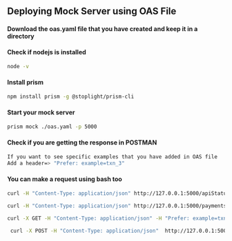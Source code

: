 ## Deploying Mock Server using OAS File

#### Download the oas.yaml file that you have created and keep it in a directory

#### Check if nodejs is installed
```bash
node -v
```

#### Install prism
```bash
npm install prism -g @stoplight/prism-cli
```


#### Start your mock server
```bash
prism mock ./oas.yaml -p 5000
```


#### Check if you are getting the response in POSTMAN
```bash
If you want to see specific examples that you have added in OAS file
Add a header=> "Prefer: example=txn_3"
```

#### You can make a request using bash too
```bash
curl -H "Content-Type: application/json" http://127.0.0.1:5000/apiStatus

curl -H "Content-Type: application/json" http://127.0.0.1:5000/payments/beatae

curl -X GET -H "Content-Type: application/json" -H "Prefer: example=txn_2" http://127.0.0.1:5000/payments/txn_2

 curl -X POST -H "Content-Type: application/json"  http://127.0.0.1:5000/payments  -d '{"amount": 100, "payer_upi":"abc", "payee_upi": "vbg"}'
```
